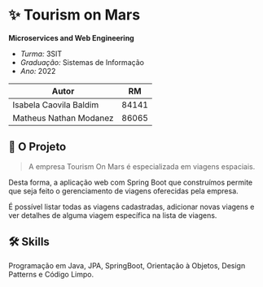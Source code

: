 
# ✨ Tourism on Mars

**Microservices and Web Engineering**

* *Turma:* 3SIT 
* *Graduação:* Sistemas de Informação  
* *Ano:* 2022

| Autor               | RM                                                |
| ----------------- | ---------------------------------------------------------------- |
| Isabela Caovila Baldim        | 84141 |
| Matheus Nathan Modanez        | 86065 |

## 🌟 O Projeto
>A empresa Tourism On Mars é especializada em viagens espaciais.

Desta forma, a aplicação web com
Spring Boot que construímos permite
que seja feito o gerenciamento de
viagens oferecidas pela empresa.

É possível listar todas as viagens
cadastradas, adicionar novas
viagens e ver detalhes de alguma
viagem específica na lista de viagens.

## 🛠 Skills
Programação em Java, JPA, SpringBoot, Orientação à Objetos, Design Patterns e Código Limpo.
